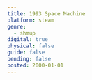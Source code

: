 ```yaml
---
title: 1993 Space Machine
platform: steam
genre:
  - shmup
digital: true
physical: false
guide: false
pending: false
posted: 2000-01-01
---
```


